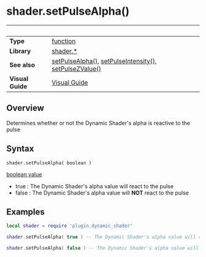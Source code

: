 # shader.setPulseAlpha()

|                      | &nbsp; 
| -------------------- | ---------------------------------------------------------------
| __Type__             | [function](http://docs.coronalabs.com/api/type/Function.html)
| __Library__          | [shader.*](README.md)
| __See also__         | [setPulseAlpha()](setPulseAlpha.markdown), [setPulseIntensity()](setPulseIntensity.markdown), [setPulseZValue()](setPulseZValue.markdown)
| __Visual Guide__     | [Visual Guide](http://dynamicshader.com/)


## Overview

Determines whether or not the Dynamic Shader's alpha is reactive to the pulse


## Syntax

	shader.setPulseAlpha( boolean )

[boolean value](https://docs.coronalabs.com/api/type/Boolean.html)
 - true  : The Dynamic Shader's alpha value will react to the pulse
 - false : The Dynamic Shader's alpha value will __NOT__ react to the pulse

## Examples

``````lua
local shader = require 'plugin.dynamic_shader'

shader.setPulseAlpha( true ) -- The Dynamic Shader's alpha value will react to the pulse

shader.setPulseAlpha( false ) -- The Dynamic Shader's alpha value will NOT react to the pulse


``````

